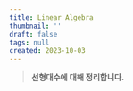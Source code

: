 ```yaml
---
title: Linear Algebra
thumbnail: ''
draft: false
tags: null
created: 2023-10-03
---
```



 > 
 > **선형대수에 대해 정리합니다.**
